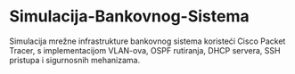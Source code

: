 # Simulacija-Bankovnog-Sistema
Simulacija mrežne infrastrukture bankovnog sistema koristeći Cisco Packet Tracer, s implementacijom VLAN-ova, OSPF rutiranja, DHCP servera, SSH pristupa i sigurnosnih mehanizama.
